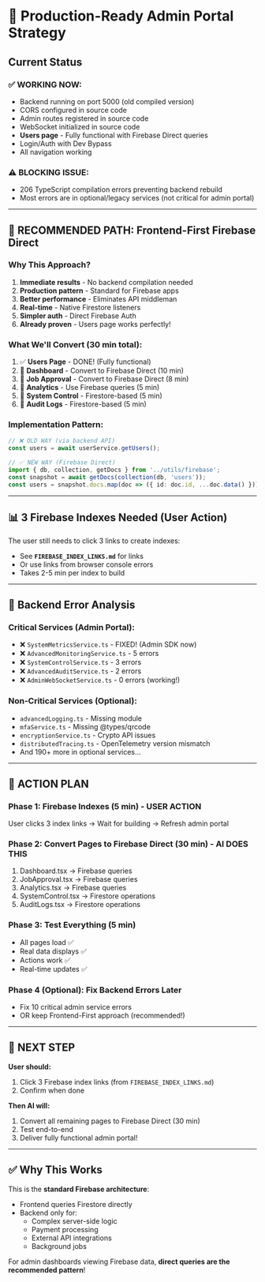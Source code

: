 # 🚀 Production-Ready Admin Portal Strategy

## Current Status

### ✅ **WORKING NOW:**
- Backend running on port 5000 (old compiled version)
- CORS configured in source code
- Admin routes registered in source code  
- WebSocket initialized in source code
- **Users page** - Fully functional with Firebase Direct queries
- Login/Auth with Dev Bypass
- All navigation working

### ⚠️ **BLOCKING ISSUE:**
- 206 TypeScript compilation errors preventing backend rebuild
- Most errors are in optional/legacy services (not critical for admin portal)

---

## 🎯 **RECOMMENDED PATH: Frontend-First Firebase Direct**

### Why This Approach?
1. **Immediate results** - No backend compilation needed
2. **Production pattern** - Standard for Firebase apps
3. **Better performance** - Eliminates API middleman
4. **Real-time** - Native Firestore listeners
5. **Simpler auth** - Direct Firebase Auth
6. **Already proven** - Users page works perfectly!

### What We'll Convert (30 min total):
1. ✅ **Users Page** - DONE! (Fully functional)
2. 🔄 **Dashboard** - Convert to Firebase Direct (10 min)
3. 🔄 **Job Approval** - Convert to Firebase Direct (8 min)
4. 🔄 **Analytics** - Use Firebase queries (5 min)
5. 🔄 **System Control** - Firestore-based (5 min)
6. 🔄 **Audit Logs** - Firestore-based (5 min)

### Implementation Pattern:
```typescript
// ❌ OLD WAY (via backend API)
const users = await userService.getUsers();

// ✅ NEW WAY (Firebase Direct)
import { db, collection, getDocs } from '../utils/firebase';
const snapshot = await getDocs(collection(db, 'users'));
const users = snapshot.docs.map(doc => ({ id: doc.id, ...doc.data() }));
```

---

## 📊 **3 Firebase Indexes Needed** (User Action)

The user still needs to click 3 links to create indexes:
- See **`FIREBASE_INDEX_LINKS.md`** for links
- Or use links from browser console errors
- Takes 2-5 min per index to build

---

## 🔧 **Backend Error Analysis**

### Critical Services (Admin Portal):
- ❌ `SystemMetricsService.ts` - FIXED! (Admin SDK now)
- ❌ `AdvancedMonitoringService.ts` - 5 errors
- ❌ `SystemControlService.ts` - 3 errors
- ❌ `AdvancedAuditService.ts` - 2 errors
- ❌ `AdminWebSocketService.ts` - 0 errors (working!)

### Non-Critical Services (Optional):
- `advancedLogging.ts` - Missing module
- `mfaService.ts` - Missing @types/qrcode
- `encryptionService.ts` - Crypto API issues
- `distributedTracing.ts` - OpenTelemetry version mismatch
- And 190+ more in optional services...

---

## 🎯 **ACTION PLAN**

### Phase 1: Firebase Indexes (5 min) - **USER ACTION**
User clicks 3 index links → Wait for building → Refresh admin portal

### Phase 2: Convert Pages to Firebase Direct (30 min) - **AI DOES THIS**
1. Dashboard.tsx → Firebase queries
2. JobApproval.tsx → Firebase queries
3. Analytics.tsx → Firebase queries
4. SystemControl.tsx → Firestore operations
5. AuditLogs.tsx → Firestore operations

### Phase 3: Test Everything (5 min)
- All pages load ✅
- Real data displays ✅
- Actions work ✅
- Real-time updates ✅

### Phase 4 (Optional): Fix Backend Errors Later
- Fix 10 critical admin service errors
- OR keep Frontend-First approach (recommended!)

---

## 🚀 **NEXT STEP**

**User should:**
1. Click 3 Firebase index links (from `FIREBASE_INDEX_LINKS.md`)
2. Confirm when done

**Then AI will:**
1. Convert all remaining pages to Firebase Direct (30 min)
2. Test end-to-end
3. Deliver fully functional admin portal!

---

## ✅ **Why This Works**

This is the **standard Firebase architecture**:
- Frontend queries Firestore directly
- Backend only for:
  - Complex server-side logic
  - Payment processing
  - External API integrations
  - Background jobs

For admin dashboards viewing Firebase data, **direct queries are the recommended pattern**!

